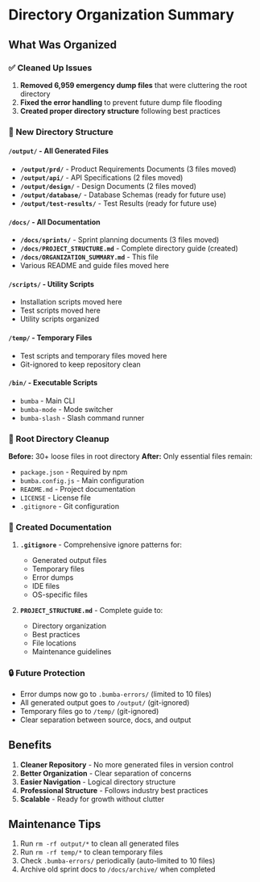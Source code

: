 # Directory Organization Summary

## What Was Organized

### ✅ Cleaned Up Issues
1. **Removed 6,959 emergency dump files** that were cluttering the root directory
2. **Fixed the error handling** to prevent future dump file flooding
3. **Created proper directory structure** following best practices

### 📁 New Directory Structure

#### `/output/` - All Generated Files
- **`/output/prd/`** - Product Requirements Documents (3 files moved)
- **`/output/api/`** - API Specifications (2 files moved)
- **`/output/design/`** - Design Documents (2 files moved)
- **`/output/database/`** - Database Schemas (ready for future use)
- **`/output/test-results/`** - Test Results (ready for future use)

#### `/docs/` - All Documentation
- **`/docs/sprints/`** - Sprint planning documents (3 files moved)
- **`/docs/PROJECT_STRUCTURE.md`** - Complete directory guide (created)
- **`/docs/ORGANIZATION_SUMMARY.md`** - This file
- Various README and guide files moved here

#### `/scripts/` - Utility Scripts
- Installation scripts moved here
- Test scripts moved here
- Utility scripts organized

#### `/temp/` - Temporary Files
- Test scripts and temporary files moved here
- Git-ignored to keep repository clean

#### `/bin/` - Executable Scripts
- `bumba` - Main CLI
- `bumba-mode` - Mode switcher
- `bumba-slash` - Slash command runner

### 🧹 Root Directory Cleanup
**Before:** 30+ loose files in root directory
**After:** Only essential files remain:
- `package.json` - Required by npm
- `bumba.config.js` - Main configuration
- `README.md` - Project documentation
- `LICENSE` - License file
- `.gitignore` - Git configuration

### 📝 Created Documentation
1. **`.gitignore`** - Comprehensive ignore patterns for:
   - Generated output files
   - Temporary files
   - Error dumps
   - IDE files
   - OS-specific files

2. **`PROJECT_STRUCTURE.md`** - Complete guide to:
   - Directory organization
   - Best practices
   - File locations
   - Maintenance guidelines

### 🔒 Future Protection
- Error dumps now go to `.bumba-errors/` (limited to 10 files)
- All generated output goes to `/output/` (git-ignored)
- Temporary files go to `/temp/` (git-ignored)
- Clear separation between source, docs, and output

## Benefits

1. **Cleaner Repository** - No more generated files in version control
2. **Better Organization** - Clear separation of concerns
3. **Easier Navigation** - Logical directory structure
4. **Professional Structure** - Follows industry best practices
5. **Scalable** - Ready for growth without clutter

## Maintenance Tips

1. Run `rm -rf output/*` to clean all generated files
2. Run `rm -rf temp/*` to clean temporary files
3. Check `.bumba-errors/` periodically (auto-limited to 10 files)
4. Archive old sprint docs to `/docs/archive/` when completed